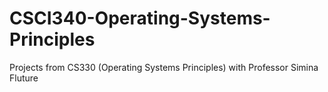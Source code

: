# CSCI340-Operating-Systems-Principles
Projects from CS330 (Operating Systems Principles) with Professor Simina Fluture
